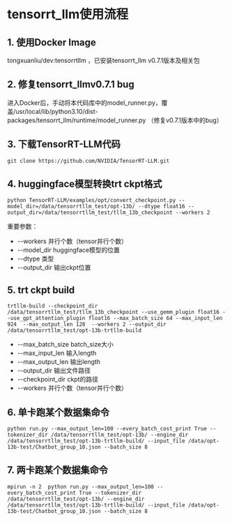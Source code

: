 # tensorrt_llm使用流程

## 1. 使用Docker Image

tongxuanliu/dev:tensorrtllm ，已安装tensorrt_llm v0.7.1版本及相关包

## 2. 修复tensorrt_llmv0.7.1 bug

进入Docker后，手动将本代码库中的model_runner.py，覆盖/usr/local/lib/python3.10/dist-packages/tensorrt_llm/runtime/model_runner.py （修复v0.7.1版本中的bug）

## 3. 下载TensorRT-LLM代码

```
git clone https://github.com/NVIDIA/TensorRT-LLM.git
```

## 4. huggingface模型转换trt ckpt格式

```
python TensorRT-LLM/examples/opt/convert_checkpoint.py --model_dir=/data/tensorrtllm_test/opt-13b/ --dtype float16 --output_dir=/data/tensorrtllm_test/tllm_13b_checkpoint --workers 2
```

重要参数：
- --workers 并行个数（tensor并行个数）
- --model_dir huggingface模型的位置
- --dtype 类型
- --output_dir 输出ckpt位置

## 5. trt ckpt build

```
trtllm-build --checkpoint_dir /data/tensorrtllm_test/tllm_13b_checkpoint --use_gemm_plugin float16 --use_gpt_attention_plugin float16 --max_batch_size 64 --max_input_len 924  --max_output_len 128  --workers 2 --output_dir /data/tensorrtllm_test/opt-13b-trtllm-build 
```

- --max_batch_size batch_size大小
- --max_input_len 输入length
- --max_output_len 输出length
- --output_dir 输出文件路径
- --checkpoint_dir ckpt的路径
- --workers 并行个数（tensor并行个数）

## 6. 单卡跑某个数据集命令

```
python run.py --max_output_len=100 --every_batch_cost_print True --tokenizer_dir /data/tensorrtllm_test/opt-13b/ --engine_dir /data/tensorrtllm_test/opt-13b-trtllm-build/ --input_file /data/opt-13b-test/Chatbot_group_10.json --batch_size 8
```

## 7. 两卡跑某个数据集命令

```
mpirun -n 2  python run.py --max_output_len=100 --every_batch_cost_print True --tokenizer_dir /data/tensorrtllm_test/opt-13b/ --engine_dir /data/tensorrtllm_test/opt-13b-trtllm-build/ --input_file /data/opt-13b-test/Chatbot_group_10.json --batch_size 8
```
